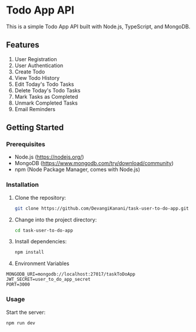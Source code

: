# Todo App API

This is a simple Todo App API built with Node.js, TypeScript, and MongoDB.

## Features

1. User Registration
2. User Authentication
3. Create Todo
4. View Todo History
5. Edit Today's Todo Tasks
6. Delete Today's Todo Tasks
7. Mark Tasks as Completed
8. Unmark Completed Tasks
9. Email Reminders

## Getting Started

### Prerequisites

- Node.js (https://nodejs.org/)
- MongoDB (https://www.mongodb.com/try/download/community)
- npm (Node Package Manager, comes with Node.js)

### Installation

1. Clone the repository:

   ```bash
   git clone https://github.com/DevangiKanani/task-user-to-do-app.git
   
2. Change into the project directory:
   ```bash
   cd task-user-to-do-app

3. Install dependencies:
   ```bash
   npm install

4. Environment Variables
```env
MONGODB_URI=mongodb://localhost:27017/taskToDoApp
JWT_SECRET=user_to_do_app_secret
PORT=3000
```

### Usage
Start the server:

```bash
npm run dev


